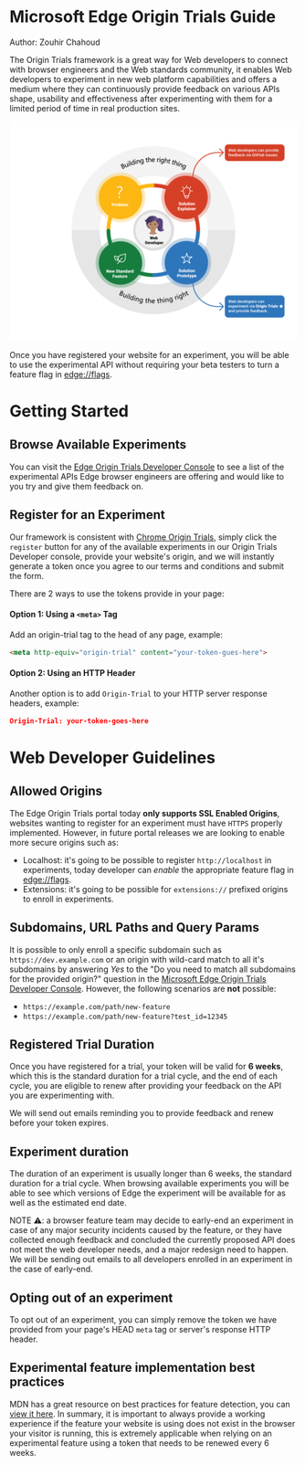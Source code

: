 # Microsoft Edge Origin Trials Guide

Author: Zouhir Chahoud

The Origin Trials framework is a great way for Web developers to connect with browser engineers and the Web standards community, it enables Web developers to experiment in new web platform capabilities and offers a medium where they can continuously provide feedback on various APIs shape, usability and effectiveness after experimenting with them for a limited period of time in real production sites.

![Customer driven feature life-cycle](customer-driven.png)

Once you have registered your website for an experiment, you will be able to use the experimental API without requiring your beta testers to turn a feature flag in [edge://flags](about://flags).

# Getting Started
## Browse Available Experiments

You can visit the [Edge Origin Trials Developer Console](https://developer.microsoft.com/en-us/microsoft-edge/origin-trials) to see a list of the experimental APIs Edge browser engineers are offering and would like to you try and give them feedback on.

## Register for an Experiment
Our framework is consistent with [Chrome Origin Trials](https://developers.chrome.com/origintrials/#/trials/active), simply click the `register` button for any of the available experiments in our Origin Trials Developer console, provide your website's origin, and we will instantly generate a token once you agree to our terms and conditions and submit the form.

There are 2 ways to use the tokens provide in your page:

#### Option 1: Using a `<meta>` Tag
Add an origin-trial <meta> tag to the head of any page, example:

```html
<meta http-equiv="origin-trial" content="your-token-gues-here">
```

#### Option 2: Using an HTTP Header
Another option is to add `Origin-Trial` to your HTTP server response headers, example:

```json
Origin-Trial: your-token-goes-here
```

# Web Developer Guidelines

## Allowed Origins

The Edge Origin Trials portal today **only supports SSL Enabled Origins**, websites wanting to register for an experiment must have `HTTPS` properly implemented. However, in future portal releases we are looking to enable more secure origins such as:

- Localhost: it's going to be possible to register `http://localhost` in experiments, today developer can *enable* the appropriate feature flag in [edge://flags](about://flags).
- Extensions: it's going to be possible for `extensions://` prefixed origins to enroll in experiments.

## Subdomains, URL Paths and Query Params

It is possible to only enroll a specific subdomain such as `https://dev.example.com` or an origin with wild-card match to all it's subdomains by answering *Yes* to the "Do you need to match all subdomains for the provided origin?" question in the [Microsoft Edge Origin Trials Developer Console](https://developer.microsoft.com/en-us/microsoft-edge/origin-trials). However, the following scenarios are **not** possible:

- `https://example.com/path/new-feature`
- `https://example.com/path/new-feature?test_id=12345`

## Registered Trial Duration

Once you have registered for a trial, your token will be valid for **6 weeks**, which this is the standard duration for a trial cycle, and the end of each cycle, you are eligible to renew after providing your feedback on the API you are experimenting with.

We will send out emails reminding you to provide feedback and renew before your token expires.

## Experiment duration

The duration of an experiment is usually longer than 6 weeks, the standard duration for a trial cycle. When browsing available experiments you will be able to see which versions of Edge the experiment will be available for as well as the estimated end date.

NOTE ⚠️: a browser feature team may decide to early-end an experiment in case of any major security incidents caused by the feature, or they have collected enough feedback and concluded the currently proposed API does not meet the web developer needs, and a major redesign need to happen. We will be sending out emails to all developers enrolled in an experiment in the case of early-end.

## Opting out of an experiment

To opt out of an experiment, you can simply remove the token we have provided from your page's HEAD `meta` tag or server's response HTTP header.   

## Experimental feature implementation best practices

MDN has a great resource on best practices for feature detection, you can [view it here](https://developer.mozilla.org/en-US/docs/Learn/Tools_and_testing/Cross_browser_testing/Feature_detection). In summary, it is important to always provide a working experience if the feature your website is using does not exist in the browser your visitor is running, this is extremely applicable when relying on an experimental feature using a token that needs to be renewed every 6 weeks.